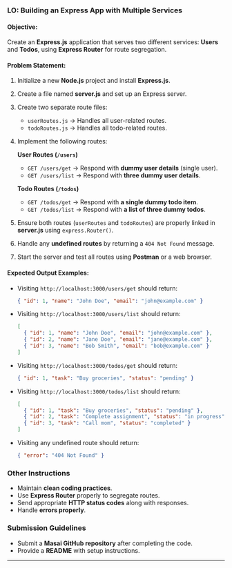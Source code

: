 ### **LO: Building an Express App with Multiple Services**  

#### **Objective:**  
Create an **Express.js** application that serves two different services: **Users** and **Todos**, using **Express Router** for route segregation.  

#### **Problem Statement:**  

1. Initialize a new **Node.js** project and install **Express.js**.  
2. Create a file named **server.js** and set up an Express server.  
3. Create two separate route files:  
   - `userRoutes.js` → Handles all user-related routes.  
   - `todoRoutes.js` → Handles all todo-related routes.  
4. Implement the following routes:  

   **User Routes (`/users`)**  
   - `GET /users/get` → Respond with **dummy user details** (single user).  
   - `GET /users/list` → Respond with **three dummy user details**.  

   **Todo Routes (`/todos`)**  
   - `GET /todos/get` → Respond with **a single dummy todo item**.  
   - `GET /todos/list` → Respond with **a list of three dummy todos**.  

5. Ensure both routes (`userRoutes` and `todoRoutes`) are properly linked in **server.js** using `express.Router()`.  
6. Handle any **undefined routes** by returning a `404 Not Found` message.  
7. Start the server and test all routes using **Postman** or a web browser.  

#### **Expected Output Examples:**  

- Visiting `http://localhost:3000/users/get` should return:  
  ```json
  { "id": 1, "name": "John Doe", "email": "john@example.com" }
  ```  

- Visiting `http://localhost:3000/users/list` should return:  
  ```json
  [
    { "id": 1, "name": "John Doe", "email": "john@example.com" },
    { "id": 2, "name": "Jane Doe", "email": "jane@example.com" },
    { "id": 3, "name": "Bob Smith", "email": "bob@example.com" }
  ]
  ```  

- Visiting `http://localhost:3000/todos/get` should return:  
  ```json
  { "id": 1, "task": "Buy groceries", "status": "pending" }
  ```  

- Visiting `http://localhost:3000/todos/list` should return:  
  ```json
  [
    { "id": 1, "task": "Buy groceries", "status": "pending" },
    { "id": 2, "task": "Complete assignment", "status": "in progress" },
    { "id": 3, "task": "Call mom", "status": "completed" }
  ]
  ```  

- Visiting any undefined route should return:  
  ```json
  { "error": "404 Not Found" }
  ```  

### **Other Instructions**  
- Maintain **clean coding practices**.  
- Use **Express Router** properly to segregate routes.  
- Send appropriate **HTTP status codes** along with responses.
- Handle **errors properly**.  

### **Submission Guidelines**  
- Submit a **Masai GitHub repository** after completing the code.  
- Provide a **README** with setup instructions.  

---


